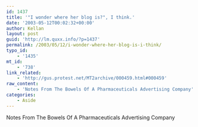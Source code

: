 ```yaml
---
id: 1437
title: '"I wonder where her blog is?", I think.'
date: '2003-05-12T00:02:32+00:00'
author: Kellan
layout: post
guid: 'http://lm.quxx.info/?p=1437'
permalink: /2003/05/12/i-wonder-where-her-blog-is-i-think/
typo_id:
    - '1435'
mt_id:
    - '738'
link_related:
    - 'http://gus.protest.net/MT2archive/000459.html#000459'
raw_content:
    - 'Notes From The Bowels Of A Pharmaceuticals Advertising Company'
categories:
    - Aside
---
```


Notes From The Bowels Of A Pharmaceuticals Advertising Company
